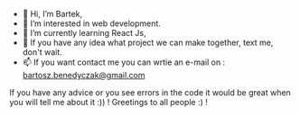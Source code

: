 - 👋 Hi, I’m Bartek,
- 👀 I’m interested in web development.
- 🌱 I’m currently learning React Js, 
- 💞️ If you have any idea what project we can make together, text me, don't wait.
- 📫 If you want contact me you can wrtie an e-mail on : bartosz.benedyczak@gmail.com


If you have any advice or you see errors in the code it would be great when you will tell me about it :)) !
Greetings to all people :) !
